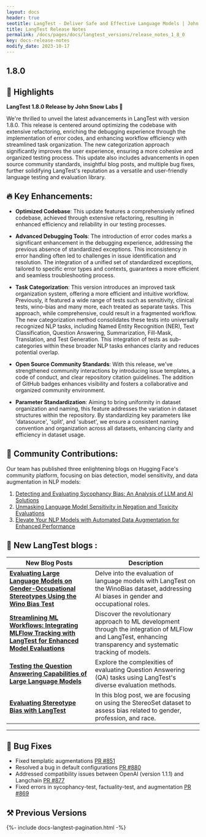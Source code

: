 ```yaml
---
layout: docs
header: true
seotitle: LangTest - Deliver Safe and Effective Language Models | John Snow Labs
title: LangTest Release Notes
permalink: /docs/pages/docs/langtest_versions/release_notes_1_8_0
key: docs-release-notes
modify_date: 2023-10-17
---
```


<div class="h3-box" markdown="1">

## 1.8.0

## 📢 Highlights

**LangTest 1.8.0 Release by John Snow Labs 🚀**

We're thrilled to unveil the latest advancements in LangTest with version 1.8.0. This release is centered around optimizing the codebase with extensive refactoring, enriching the debugging experience through the implementation of error codes, and enhancing workflow efficiency with streamlined task organization. The new categorization approach significantly improves the user experience, ensuring a more cohesive and organized testing process. This update also includes advancements in open source community standards, insightful blog posts, and multiple bug fixes, further solidifying LangTest's reputation as a versatile and user-friendly language testing and evaluation library.

##  🔥 Key Enhancements:

- **Optimized Codebase**: This update features a comprehensively refined codebase, achieved through extensive refactoring, resulting in enhanced efficiency and reliability in our testing processes.

- **Advanced Debugging Tools**: The introduction of error codes marks a significant enhancement in the debugging experience, addressing the previous absence of standardized exceptions. This inconsistency in error handling often led to challenges in issue identification and resolution. The integration of a unified set of standardized exceptions, tailored to specific error types and contexts, guarantees a more efficient and seamless troubleshooting process.

- **Task Categorization**: This version introduces an improved task organization system, offering a more efficient and intuitive workflow. Previously, it featured a wide range of tests such as sensitivity, clinical tests, wino-bias and many more, each treated as separate tasks. This approach, while comprehensive, could result in a fragmented workflow. The new categorization method consolidates these tests into universally recognized NLP tasks, including Named Entity Recognition (NER), Text Classification, Question Answering, Summarization, Fill-Mask, Translation, and Test Generation. This integration of tests as sub-categories within these broader NLP tasks enhances clarity and reduces potential overlap.

- **Open Source Community Standards**: With this release, we've strengthened community interactions by introducing issue templates, a code of conduct, and clear repository citation guidelines. The addition of GitHub badges enhances visibility and fosters a collaborative and organized community environment.

- **Parameter Standardization**: Aiming to bring uniformity in dataset organization and naming, this feature addresses the variation in dataset structures within the repository. By standardizing key parameters like 'datasource', 'split', and 'subset', we ensure a consistent naming convention and organization across all datasets, enhancing clarity and efficiency in dataset usage.

## 🚀 Community Contributions:
Our team has published three enlightening blogs on Hugging Face's community platform, focusing on bias detection, model sensitivity, and data augmentation in NLP models:

1. [Detecting and Evaluating Sycophancy Bias: An Analysis of LLM and AI Solutions](https://huggingface.co/blog/Rakshit122/sycophantic-ai)
2. [Unmasking Language Model Sensitivity in Negation and Toxicity Evaluations](https://huggingface.co/blog/Prikshit7766/llms-sensitivity-testing)
3. [Elevate Your NLP Models with Automated Data Augmentation for Enhanced Performance](https://huggingface.co/blog/chakravarthik27/boost-nlp-models-with-automated-data-augmentation)


## 🚀 New LangTest blogs :

| New Blog Posts | Description |
|----------------|-------------|
| [**Evaluating Large Language Models on Gender-Occupational Stereotypes Using the Wino Bias Test**](https://medium.com/john-snow-labs/evaluating-large-language-models-on-gender-occupational-stereotypes-using-the-wino-bias-test-2a96619b4960) | Delve into the evaluation of language models with LangTest on the WinoBias dataset, addressing AI biases in gender and occupational roles. |
| [**Streamlining ML Workflows: Integrating MLFlow Tracking with LangTest for Enhanced Model Evaluations**](https://medium.com/john-snow-labs/streamlining-ml-workflows-integrating-mlflow-tracking-with-langtest-for-enhanced-model-evaluations-4ce9863a0ff1) | Discover the revolutionary approach to ML development through the integration of MLFlow and LangTest, enhancing transparency and systematic tracking of models. |
| [**Testing the Question Answering Capabilities of Large Language Models**](https://medium.com/john-snow-labs/testing-the-question-answering-capabilities-of-large-language-models-1bc424d61740) | Explore the complexities of evaluating Question Answering (QA) tasks using LangTest's diverse evaluation methods. |
| [**Evaluating Stereotype Bias with LangTest**](https://medium.com/john-snow-labs/evaluating-stereotype-bias-with-langtest-8286af8f0f22) | In this blog post, we are focusing on using the StereoSet dataset to assess bias related to gender, profession, and race.|

----------------
## 🐛 Bug Fixes
- Fixed templatic augmentations [PR #851](https://github.com/JohnSnowLabs/langtest/pull/851)
- Resolved a bug in default configurations [PR #880](https://github.com/JohnSnowLabs/langtest/pull/880)
- Addressed compatibility issues between OpenAI (version 1.1.1) and Langchain [PR #877](https://github.com/JohnSnowLabs/langtest/pull/877)
- Fixed errors in sycophancy-test, factuality-test, and augmentation [PR #869](https://github.com/JohnSnowLabs/langtest/pull/869)

## ⚒️ Previous Versions

</div>
{%- include docs-langtest-pagination.html -%}
